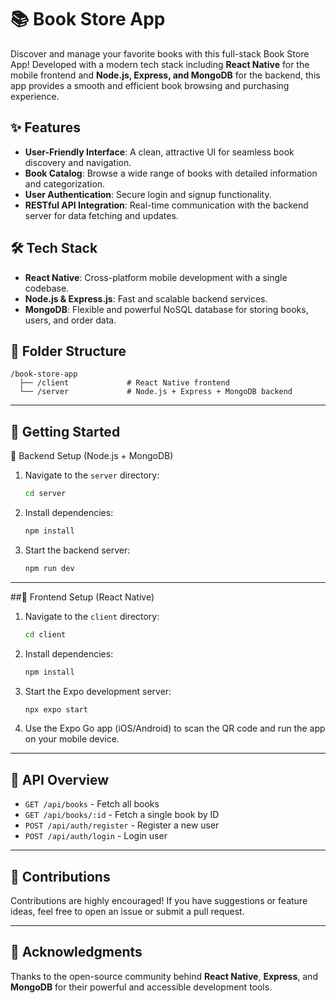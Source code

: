 
# 📚 Book Store App

Discover and manage your favorite books with this full-stack Book Store App! Developed with a modern tech stack including **React Native** for the mobile frontend and **Node.js, Express, and MongoDB** for the backend, this app provides a smooth and efficient book browsing and purchasing experience.

## ✨ Features

* **User-Friendly Interface**: A clean, attractive UI for seamless book discovery and navigation.
* **Book Catalog**: Browse a wide range of books with detailed information and categorization.
* **User Authentication**: Secure login and signup functionality.
* **RESTful API Integration**: Real-time communication with the backend server for data fetching and updates.

## 🛠️ Tech Stack

* **React Native**: Cross-platform mobile development with a single codebase.
* **Node.js & Express.js**: Fast and scalable backend services.
* **MongoDB**: Flexible and powerful NoSQL database for storing books, users, and order data.

## 📁 Folder Structure

```
/book-store-app
  ├── /client             # React Native frontend
  └── /server             # Node.js + Express + MongoDB backend
```

---

## 🚀 Getting Started

🔧 Backend Setup (Node.js + MongoDB)

1. Navigate to the `server` directory:

   ```bash
   cd server
   ```
2. Install dependencies:

   ```bash
   npm install
   ```
3. Start the backend server:

   ```bash
   npm run dev
   ```

---

##📱 Frontend Setup (React Native)

1. Navigate to the `client` directory:

   ```bash
   cd client
   ```
2. Install dependencies:

   ```bash
   npm install
   ```
3. Start the Expo development server:

   ```bash
   npx expo start
   ```
4. Use the Expo Go app (iOS/Android) to scan the QR code and run the app on your mobile device.

---

## 🔗 API Overview

* `GET /api/books` - Fetch all books
* `GET /api/books/:id` - Fetch a single book by ID
* `POST /api/auth/register` - Register a new user
* `POST /api/auth/login` - Login user

---

## 🤝 Contributions

Contributions are highly encouraged! If you have suggestions or feature ideas, feel free to open an issue or submit a pull request.

---

## 🙌 Acknowledgments

Thanks to the open-source community behind **React Native**, **Express**, and **MongoDB** for their powerful and accessible development tools.
